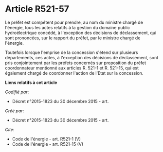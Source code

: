 # Article R521-57

Le préfet est compétent pour prendre, au nom du ministre chargé de l'énergie, tous les actes relatifs à la gestion du domaine
public hydroélectrique concédé, à l'exception des décisions de déclassement, qui sont prononcées, sur le rapport du préfet,
par le ministre chargé de l'énergie. 

Toutefois lorsque l'emprise de la concession s'étend sur plusieurs départements, ces actes, à l'exception des décisions de
déclassement, sont pris conjointement par les préfets concernés sur proposition du préfet coordonnateur mentionné aux
articles R. 521-1 et R. 521-15, qui est également chargé de coordonner l'action de l'Etat sur la concession.

**Liens relatifs à cet article**

_Codifié par_:

  - Décret n°2015-1823 du 30 décembre 2015 - art.

_Créé par_:

  - Décret n°2015-1823 du 30 décembre 2015 - art.

_Cite_:

  - Code de l'énergie - art. R521-1 (V)
  - Code de l'énergie - art. R521-15 (V)
